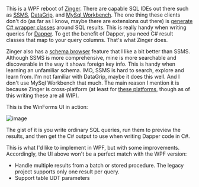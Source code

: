 This is a WPF reboot of [Zinger](https://github.com/adamfoneil/Postulate.Zinger). There are capable SQL IDEs out there such as [SSMS](https://docs.microsoft.com/en-us/sql/ssms/download-sql-server-management-studio-ssms?view=sql-server-ver16), [DataGrip](https://www.jetbrains.com/datagrip/), and [MySql Workbench](https://www.mysql.com/products/workbench/). The one thing these clients don't do (as far as I know, maybe there are extensions out there) is [generate C# wrapper classes](https://github.com/adamfoneil/Zinger2/blob/master/Zinger2.Service/Abstract/QueryProvider.cs#L75) around SQL results. This is really handy when writing queries for [Dapper](https://github.com/DapperLib/Dapper). To get the benefit of Dapper, you need C# result classes that map to your query columns. That's what Zinger does.

Zinger also has a [schema browser](https://github.com/adamfoneil/Postulate.Zinger/blob/master/Zinger/Controls/SchemaBrowser.cs) feature that I like a bit better than SSMS. Although SSMS is more comprehensive, mine is more searchable and discoverable in the way it shows foreign key info. This is handy when learning an unfamiliar schema. IMO, SSMS is hard to search, explore and learn from. I'm not familiar with DataGrip, maybe it does this well. And I don't use MySql Workbench that much. The main reason I mention it is because Zinger is cross-platform (at least for [these platforms](https://github.com/adamfoneil/Zinger2/blob/master/Zinger.Service/Models/Connection.cs#L5-L12), though as of this writing these are all WIP).

This is the WinForms UI in action:

![image](https://user-images.githubusercontent.com/4549398/177013846-915431de-8c40-4831-9e37-ef74f22a14ad.png)

The gist of it is you write ordinary SQL queries, run them to preview the results, and then get the C# output to use when writing Dapper code in C#.

This is what I'd like to implement in WPF, but with some improvements. Accordingly, the UI above won't be a perfect match with the WPF version:
- Handle multiple results from a batch or stored procedure. The legacy project supports only one result per query.
- Support table UDT parameters


